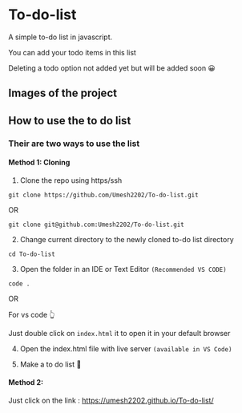 # To-do-list
<p>A simple to-do list in javascript.
  
  
You can add your todo items in this list</p>
Deleting a todo option not added yet but will be added soon :grinning:

## Images of the project

## How to use the to do list
### Their are two ways to use the list
#### Method 1: Cloning
1. Clone the repo using https/ssh 
  ```
  git clone https://github.com/Umesh2202/To-do-list.git
  ```
  OR 
  
  ```
  git clone git@github.com:Umesh2202/To-do-list.git
  ```
 2. Change current directory to the newly cloned to-do list directory
 
  ```
  cd To-do-list
  ```
 3. Open the folder in an IDE or Text Editor ```(Recommended VS CODE)```
  ```
  code .
  ```
  OR
  
  
  For vs code :point_up_2:
  
  
  Just double click on `index.html` it to open it in your default browser 
  
 4. Open the index.html file with live server `(available in VS Code)`
 
 5. Make a to do list :muscle:

#### Method 2:
Just click on the link :
<a href="https://umesh2202.github.io/To-do-list/">https://umesh2202.github.io/To-do-list/</a>


